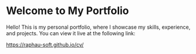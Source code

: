 # Welcome to My Portfolio

Hello! This is my personal portfolio, where I showcase my skills, experience, and projects. You can view it live at the following link:

https://raphau-soft.github.io/cv/
